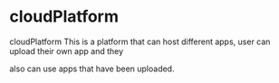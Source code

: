 # cloudPlatform
cloudPlatform
This is a platform that can host different apps, user can upload their own app and they 

also can use apps that have been uploaded.

